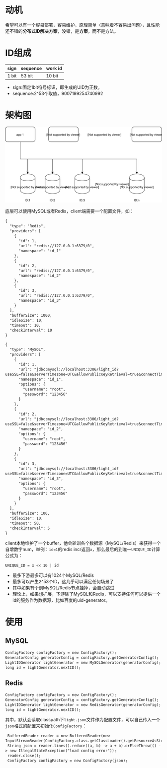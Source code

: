 # 动机

希望可以有一个容易部署，容易维护，原理简单（意味着不容易出问题），且性能还不错的**分布式ID解决方案**，没错，是**方案**，而不是方法。

# ID组成

|sign|sequence|work id|
|----|----|----|
|1 bit|53 bit|10 bit|

+ sign:固定1bit符号标识，即生成的UID为正数。
+ sequence:2^53个取值，9007199254740992

# 架构图

![](pic/light_id.svg)

底层可以使用MySQL或者Redis，client端需要一个配置文件，如：

```
{
  "type": "Redis",
  "providers": [
    {
      "id": 1,
      "url": "redis://127.0.0.1:6379/0",
      "namespace": "id_1"
    },
    {
      "id": 2,
      "url": "redis://127.0.0.1:6379/0",
      "namespace": "id_2"
    },
    {
      "id": 3,
      "url": "redis://127.0.0.1:6379/0",
      "namespace": "id_3"
    }
  ],
  "bufferSize": 1000,
  "idleSize": 10,
  "timeout": 10,
  "checkInterval": 10
}
```

```
{
  "type": "MySQL",
  "providers": [
    {
      "id": 1,
      "url": "jdbc:mysql://localhost:3306/light_id?useSSL=false&serverTimezone=UTC&allowPublicKeyRetrieval=true&connectTimeout=60000&socketTimeout=100",
      "namespace": "id_1",
      "options": {
        "username": "root",
        "password": "123456"
      }
    },
    {
      "id": 2,
      "url": "jdbc:mysql://localhost:3306/light_id?useSSL=false&serverTimezone=UTC&allowPublicKeyRetrieval=true&connectTimeout=60000&socketTimeout=100",
      "namespace": "id_2",
      "options": {
        "username": "root",
        "password": "123456"
      }
    },
    {
      "id": 3,
      "url": "jdbc:mysql://localhost:3306/light_id?useSSL=false&serverTimezone=UTC&allowPublicKeyRetrieval=true&connectTimeout=60000&socketTimeout=100",
      "namespace": "id_3",
      "options": {
        "username": "root",
        "password": "123456"
      }
    }
  ],
  "bufferSize": 100,
  "idleSize": 10,
  "timeout": 50,
  "checkInterval": 5
}
```

client本地维护了一个buffer，他会轮训各个数据源（MySQL/Redis）来获得一个自增数字num，举例：`id=1`的redis incr返回`x`，那么最后的到唯一`UNIQUE_ID`计算公式为：

```
UNIQUE_ID = x << 10 | id
```

+ 最多下游最多可以有1024个MySQL/Redis
+ 最多可以产生2^53个ID，这几乎可以满足任何场景了
+ 其中如果有个别MySQL/Redis节点挂掉，会自动跳过
+ 理论上，如果想扩展，下游除了MySQL和Redis，可以支持任何可以提供一个id的服务作为数据源，比如百度的uid-generator。

# 使用

## MySQL

```
ConfigFactory configFactory = new ConfigFactory();
GeneratorConfig generatorConfig = configFactory.getGeneratorConfig();
LightIDGenerator lightGenerator = new MySQLGenerator(generatorConfig);
long id = lightGenerator.nextID();
```

## Redis

```
ConfigFactory configFactory = new ConfigFactory();
GeneratorConfig generatorConfig = configFactory.getGeneratorConfig();
LightIDGenerator lightGenerator = new RedisGenerator(generatorConfig);
long id = lightGenerator.nextID();
```

其中，默认会读取classpath下`light.json`文件作为配置文件，可以自己传入一个`json`格式的配置来初始化`ConfigFactory`：

```
 BufferedReader reader = new BufferedReader(new InputStreamReader(ConfigFactory.class.getClassLoader().getResourceAsStream("light_redis.json")));
 String json = reader.lines().reduce((a, b) -> a + b).orElseThrow(() -> new IllegalStateException("load config error"));
 reader.close();
 ConfigFactory configFactory = new ConfigFactory(json);
```



